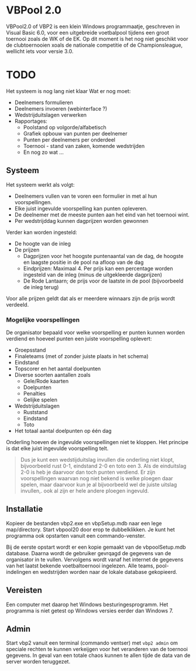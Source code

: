 # VBPool 2.0
VBPool2.0 of VBP2 is een klein Windows programmaatje, geschreven in Visual Basic 6.0, voor een uitgebreide voetbalpool tijdens een groot toernooi zoals de WK of de EK.
Op dit moment is het nog niet geschikt voor de clubtoernooien xoals de nationale competitie of de Championsleague, wellicht iets voor versie 3.0.

# TODO
Het systeem is nog lang niet klaar
Wat er nog moet:
- Deelnemers formulieren
- Deelnemers invoeren (webinterface ?)
- Wedstrijduitslagen verwerken
- Rapportages:
  * Poolstand op volgorde/alfabetisch
  * Grafiek opbouw van punten per deelnemer
  * Punten per deelnemers per onderdeel
  * Toernooi - stand van zaken, komende wedstrijden
  * En nog zo wat ...
  
## Systeem
Het systeem werkt als volgt:

- Deelnemers vullen van te voren een formulier in met al hun voorspellingen. 
- Elke juist ingevulde voorspelling kan punten opleveren.
- De deelnemer met de meeste punten aan het eind van het toernooi wint.
- Per wedstrijddag kunnen dagprijzen worden gewonnen

Verder kan worden ingesteld:
- De hoogte van de inleg
- De prijzen
  * Dagprijzen voor het hoogste puntenaantal van de dag, de hoogste en laagste positie in de pool na afloop van de dag
  * Eindprijzen: Maximaal 4. Per prijs kan een percentage worden ingesteld van de inleg (minus de uitgekleerde dagprijzen) 
  * De Rode Lantaarn; de prijs voor de laatste in de pool (bijvoorbeeld de inleg terug)

Voor alle prijzen geldt dat als er meerdere winnaars zijn de prijs wordt verdeeld.

### Mogelijke voorspellingen
De organisator bepaald voor welke voorspelling er punten kunnen worden verdiend en hoeveel punten een juiste voorspelling oplevert:
- Groepsstand
- Finaleteams (met of zonder juiste plaats in het schema)
- Eindstand
- Topscorer en het aantal doelpunten
- Diverse soorten aantallen zoals 
  * Gele/Rode kaarten
  * Doelpunten
  * Penalties
  * Gelijke spelen
- Wedstrijduitslagen
  * Ruststand
  * Eindstand
  * Toto
- Het totaal aantal doelpunten op één dag

Onderling hoeven de ingevulde voorspellingen niet te kloppen.
Het principe is dat elke juist ingevulde voorspelling telt. 
> Dus je kunt een wedstijduitslag invullen die onderling niet klopt, bijvoorbeeld rust 0-1, eindstand 2-0 en toto een 3. Als de einduitslag 2-0 is heb je daarvoor dan toch punten verdiend.
Er zijn voorspellingen waarvan nog niet bekend is welke ploegen daar spelen, maar daarvoor kun je al bijvoorbeeld wel de juiste uitslag invullen,. ook al zijn er hele andere ploegen ingevuld.

## Installatie
Kopieer de bestanden vbp2.exe en vbpSetup.mdb naar een lege map/directory.
Start vbpool20 door erop te dubbelklikken.
Je kunt het programma ook opstarten vanuit een commando-venster.

Bij de eerste opstart wordt er een kopie gemaakt van de vbpoolSetup.mdb database. Daarna wordt de gebruiker gevrqagd de gegevens van de organisator in te vullen. 
Vervolgens wordt vanaf het internet de gegevens van het laatst bekende voetbaltoernooi ingelezen. Alle teams, pool-indelingen en wedstrijden worden naar de lokale database gekopieerd.

## Vereisten
Een computer met daarop het Windows besturingesprogramm. Het programma is niet getest op Windows versies eerder dan Windows 7.

## Admin
Start vbp2 vanuit een terminal (commando ventser) met `vbp2 admin` om speciale rechten te kunnen verkeijgen voor het veranderen van de toernooi gegevens.
In geval van een totale chaos kunnen te allen tijde de data van de server worden teruggezet.

